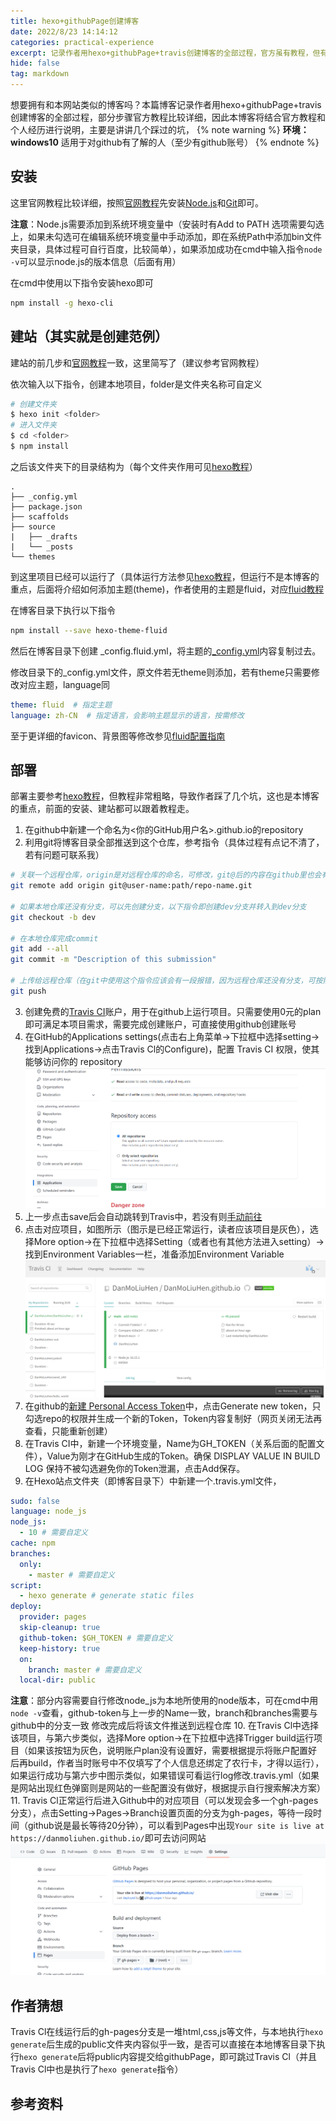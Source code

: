 ```yaml
---
title: hexo+githubPage创建博客
date: 2022/8/23 14:14:12
categories: practical-experience
excerpt: 记录作者用hexo+githubPage+travis创建博客的全部过程，官方虽有教程，但有些粗略，尤其是部署上，并且有几个坑没有说..
hide: false
tag: markdown
---
```

想要拥有和本网站类似的博客吗？本篇博客记录作者用hexo+githubPage+travis创建博客的全部过程，部分步骤官方教程比较详细，因此本博客将结合官方教程和个人经历进行说明，主要是讲讲几个踩过的坑，
{% note warning %}
**环境：windows10**
适用于对github有了解的人（至少有github账号）
{% endnote %} 

## 安装
这里官网教程比较详细，按照[官网教程](https://hexo.io/zh-cn/docs/)先安装[Node.js](https://nodejs.org/en/)和[Git](https://git-scm.com/)即可。

**注意**：Node.js需要添加到系统环境变量中（安装时有Add to PATH 选项需要勾选上，如果未勾选可在编辑系统环境变量中手动添加，即在系统Path中添加bin文件夹目录，具体过程可自行百度，比较简单），如果添加成功在cmd中输入指令`node -v`可以显示node.js的版本信息（后面有用）

在cmd中使用以下指令安装hexo即可
```bash
npm install -g hexo-cli
```

## 建站（其实就是创建范例）
建站的前几步和[官网教程](https://hexo.io/zh-cn/docs/)一致，这里简写了（建议参考官网教程）

依次输入以下指令，创建本地项目，folder是文件夹名称可自定义
```bash
# 创建文件夹
$ hexo init <folder>
# 进入文件夹
$ cd <folder>
$ npm install
```
之后该文件夹下的目录结构为（每个文件夹作用可见[hexo教程](https://hexo.io/zh-cn/docs/)）
```
.
├── _config.yml
├── package.json
├── scaffolds
├── source
|   ├── _drafts
|   └── _posts
└── themes
```

到这里项目已经可以运行了（具体运行方法参见[hexo教程](https://hexo.io/zh-cn/docs/)，但运行不是本博客的重点，后面将介绍如何添加主题(theme)，作者使用的主题是fluid，对应[fluid教程](https://hexo.fluid-dev.com/docs/start/#%E4%B8%BB%E9%A2%98%E7%AE%80%E4%BB%8B)

在博客目录下执行以下指令
```bash
npm install --save hexo-theme-fluid
```

然后在博客目录下创建 _config.fluid.yml，将主题的[_config.yml](https://github.com/fluid-dev/hexo-theme-fluid/blob/master/_config.yml)内容复制过去。

修改目录下的_config.yml文件，原文件若无theme则添加，若有theme只需要修改对应主题，language同
```yml
theme: fluid  # 指定主题
language: zh-CN  # 指定语言，会影响主题显示的语言，按需修改
```

至于更详细的favicon、背景图等修改参见[fluid配置指南](https://hexo.fluid-dev.com/docs/guide/)

## 部署
部署主要参考[hexo教程](https://hexo.io/zh-cn/docs/github-pages)，但教程非常粗略，导致作者踩了几个坑，这也是本博客的重点，前面的安装、建站都可以跟着教程走。

1. 在github中新建一个命名为<你的GitHub用户名>.github.io的repository
2. 利用git将博客目录全部推送到这个仓库，参考指令（具体过程有点记不清了，若有问题可联系我）
```bash
# 关联一个远程仓库，origin是对远程仓库的命名，可修改，git@后的内容在github里也会有提示，需要自定义
git remote add origin git@user-name:path/repo-name.git

# 如果本地仓库还没有分支，可以先创建分支，以下指令即创建dev分支并转入到dev分支
git checkout -b dev

# 在本地仓库完成commit
git add --all
git commit -m "Description of this submission"

# 上传给远程仓库（在git中使用这个指令应该会有一段报错，因为远程仓库还没有分支，可按照给出的提示完成push）
git push 
```
3. 创建免费的[Travis CI](https://github.com/marketplace/travis-ci)账户，用于在github上运行项目。只需要使用0元的plan即可满足本项目需求，需要完成创建账户，可直接使用github创建账号
4. 在GitHub的Applications settings(点击右上角菜单->下拉框中选择setting->找到Applications->点击Travis Cl的Configure)，配置 Travis CI 权限，使其能够访问你的 repository
![Github图示](/img/github-travis.png)
5. 上一步点击save后会自动跳转到Travis中，若没有则[手动前往](https://travis-ci.com/)
6. 点击对应项目，如图所示（图示是已经正常运行，读者应该项目是灰色），选择More option->在下拉框中选择Setting（或者也有其他方法进入setting）->找到Environment Variables一栏，准备添加Environment Variable
![](/img/github-travis2.png)
7. 在github的[新建 Personal Access Token](https://github.com/settings/tokens)中，点击Generate new token，只勾选repo的权限并生成一个新的Token，Token内容复制好（网页关闭无法再查看，只能重新创建）
8. 在Travis CI中，新建一个环境变量，Name为GH_TOKEN（关系后面的配置文件），Value为刚才在GitHub生成的Token。确保 DISPLAY VALUE IN BUILD LOG 保持不被勾选避免你的Token泄漏，点击Add保存。
9. 在Hexo站点文件夹（即博客目录下）中新建一个.travis.yml文件，
```yml
sudo: false
language: node_js
node_js:
  - 10 # 需要自定义
cache: npm
branches:
  only:
    - master # 需要自定义
script:
  - hexo generate # generate static files
deploy:
  provider: pages
  skip-cleanup: true
  github-token: $GH_TOKEN # 需要自定义
  keep-history: true
  on:
    branch: master # 需要自定义
  local-dir: public
```
**注意**：部分内容需要自行修改node_js为本地所使用的node版本，可在cmd中用`node -v`查看，github-token与上一步的Name一致，branch和branches需要与github中的分支一致
修改完成后将该文件推送到远程仓库
10. 在Travis Cl中选择该项目，与第六步类似，选择More option->在下拉框中选择Trigger build运行项目（如果该按钮为灰色，说明账户plan没有设置好，需要根据提示将账户配置好后再build，作者当时账号中不仅填写了个人信息还绑定了农行卡，才得以运行），如果运行成功与第六步中图示类似，如果错误可看运行log修改.travis.yml（如果是网站出现红色弹窗则是网站的一些配置没有做好，根据提示自行搜索解决方案）
11. Travis Cl正常运行后进入Github中的对应项目（可以发现会多一个gh-pages分支），点击Setting->Pages->Branch设置页面的分支为gh-pages，等待一段时间（github说是最长等待20分钟），可以看到Pages中出现`Your site is live at https://danmoliuhen.github.io/`即可去访问网站
![](/img/github-pages.png)

## 作者猜想
Travis Cl在线运行后的gh-pages分支是一堆html,css,js等文件，与本地执行`hexo generate`后生成的public文件夹内容似乎一致，是否可以直接在本地博客目录下执行`hexo generate`后将public内容提交给githubPage，即可跳过Travis Cl（并且Travis Cl中也是执行了`hexo generate`指令）


## 参考资料
[^1]: [hexo官网教程](https://hexo.io/zh-cn/docs/)
[^2]:[fluid主题](https://hexo.fluid-dev.com/docs/start/#%E8%8E%B7%E5%8F%96%E6%9C%80%E6%96%B0%E7%89%88%E6%9C%AC)
[^3]: [githubpage教程](https://pages.github.com/)

